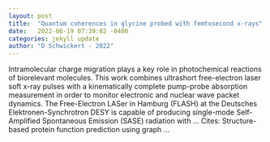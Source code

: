 ```yaml
---
layout: post
title:  "Quantum coherences in glycine probed with femtosecond x-rays"
date:   2022-06-19 07:39:02 -0400
categories: jekyll update
author: "D Schwickert - 2022"
---
```

Intramolecular charge migration plays a key role in photochemical reactions of biorelevant molecules. This work combines ultrashort free-electron laser soft x-ray pulses with a kinematically complete pump-probe absorption measurement in order to monitor electronic and nuclear wave packet dynamics. The Free-Electron LASer in Hamburg (FLASH) at the Deutsches Elektronen-Synchrotron DESY is capable of producing single-mode Self-Amplified Spontaneous Emission (SASE) radiation with …
Cites: ‪Structure-based protein function prediction using graph …‬  